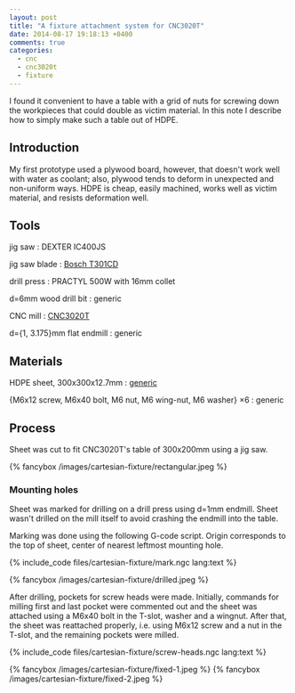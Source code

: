 ```yaml
---
layout: post
title: "A fixture attachment system for CNC3020T"
date: 2014-08-17 19:18:13 +0400
comments: true
categories:
  - cnc
  - cnc3020t
  - fixture
---
```


I found it convenient to have a table with a grid of nuts for screwing down the workpieces that could double as victim material. In this note I describe how to simply make such a table out of HDPE.

<!-- more -->

Introduction
------------

My first prototype used a plywood board, however, that doesn't work well with water as coolant; also, plywood tends to deform in unexpected and non-uniform ways. HDPE is cheap, easily machined, works well as victim material, and resists deformation well.

Tools
-----

jig saw
: DEXTER IC400JS

jig saw blade
: [Bosch T301CD](http://www.boschtools.com/Products/Accessories/Pages/BoschAccessoryDetail.aspx?pid=T301CD)

drill press
: PRACTYL 500W with 16mm collet

d=6mm wood drill bit
: generic

CNC mill
: [CNC3020T](http://www.freezepage.com/1395478161OWYSYNBZGX)

d={1, 3.175}mm flat endmill
: generic

Materials
---------

HDPE sheet, 300x300x12.7mm
: [generic](https://archive.today/17vTG)

{M6x12 screw, M6x40 bolt, M6 nut, M6 wing-nut, M6 washer} ×6
: generic

Process
-------

Sheet was cut to fit CNC3020T's table of 300x200mm using a jig saw.

{% fancybox /images/cartesian-fixture/rectangular.jpeg %}

### Mounting holes

Sheet was marked for drilling on a drill press using d=1mm endmill. Sheet wasn't drilled on the mill itself to avoid crashing the endmill into the table.

Marking was done using the following G-code script. Origin corresponds to the top of sheet, center of nearest leftmost mounting hole.

{% include_code files/cartesian-fixture/mark.ngc lang:text %}

{% fancybox /images/cartesian-fixture/drilled.jpeg %}

After drilling, pockets for screw heads were made. Initially, commands for milling first and last pocket were commented out and the sheet was attached using a M6x40 bolt in the T-slot, washer and a wingnut. After that, the sheet was reattached properly, i.e. using M6x12 screw and a nut in the T-slot, and the remaining pockets were milled.

{% include_code files/cartesian-fixture/screw-heads.ngc lang:text %}

{% fancybox /images/cartesian-fixture/fixed-1.jpeg %}
{% fancybox /images/cartesian-fixture/fixed-2.jpeg %}
